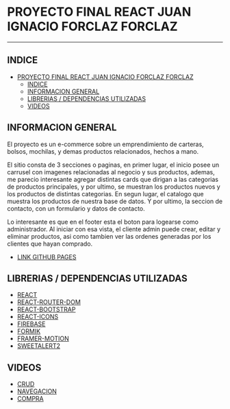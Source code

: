 # PROYECTO FINAL REACT JUAN IGNACIO FORCLAZ FORCLAZ
***
## INDICE
- [PROYECTO FINAL REACT JUAN IGNACIO FORCLAZ FORCLAZ](#proyecto-final-react-juan-ignacio-forclaz-forclaz)
  - [INDICE](#indice)
  - [INFORMACION GENERAL](#informacion-general)
  - [LIBRERIAS / DEPENDENCIAS UTILIZADAS](#librerias--dependencias-utilizadas)
  - [VIDEOS](#videos)
## INFORMACION GENERAL

El proyecto es un e-commerce sobre un emprendimiento de carteras, bolsos, mochilas, y demas productos relacionados, hechos a mano. 

El sitio consta de 3 secciones o paginas, en primer lugar, el inicio posee un carrusel con imagenes relacionadas al negocio y sus productos, ademas, me parecio interesante agregar distintas cards que dirigan a las categorias de productos principales, y por ultimo, se muestran los productos nuevos y los productos de distintas categorias. En segun lugar, el catalogo que muestra los productos de nuestra base de datos. Y por ultimo, la seccion de contacto, con un formulario y datos de contacto.

Lo interesante es que en el footer esta el boton para logearse como administrador. Al iniciar con esa vista, el cliente admin puede crear, editar y eliminar productos, asi como tambien ver las ordenes generadas por los clientes que hayan comprado.

* [LINK GITHUB PAGES]('https://juaniforclaz.github.io/curso-react-forclaz')

## LIBRERIAS / DEPENDENCIAS UTILIZADAS

* [REACT](https://es.reactjs.org/)
* [REACT-ROUTER-DOM](https://v5.reactrouter.com/web/guides/quick-start)
* [REACT-BOOTSTRAP](https://react-bootstrap.github.io/)
* [REACT-ICONS](https://react-icons.github.io/react-icons/search)
* [FIREBASE](https://console.firebase.google.com/u/0/)
* [FORMIK](https://formik.org/)
* [FRAMER-MOTION](https://www.framer.com/motion/)
* [SWEETALERT2](https://sweetalert2.github.io/recipe-gallery/sweetalert2-react.html)

## VIDEOS

* [CRUD]('https://drive.google.com/file/d/1W5qYGLcfH93EtOc9_ycn_DTVzlwzSBNX/view?usp=sharing')
* [NAVEGACION]('https://drive.google.com/file/d/1SrgNmvZhcpI89GV5CclePZrD8qZ13UjH/view?usp=sharing')
* [COMPRA]('https://drive.google.com/file/d/1aQsm7O_mNHXHa7DNwcU54ZZf7LmqXXyY/view?usp=sharing')
